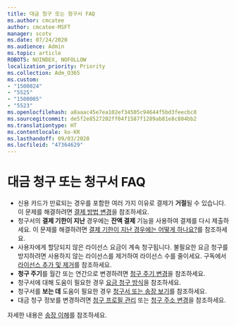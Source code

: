 ```yaml
---
title: 대금 청구 또는 청구서 FAQ
ms.author: cmcatee
author: cmcatee-MSFT
manager: scotv
ms.date: 07/24/2020
ms.audience: Admin
ms.topic: article
ROBOTS: NOINDEX, NOFOLLOW
localization_priority: Priority
ms.collection: Adm_O365
ms.custom:
- "1500024"
- "5525"
- "1500005"
- "5523"
ms.openlocfilehash: a8aaac45e7ea102ef34505c94644f5bd3feecbc8
ms.sourcegitcommit: de5f2e8527202ff04f1587f1289ab81e8c804bb2
ms.translationtype: HT
ms.contentlocale: ko-KR
ms.lasthandoff: 09/03/2020
ms.locfileid: "47364629"
---
```

# <a name="billing-or-invoice-faq"></a>대금 청구 또는 청구서 FAQ

- 신용 카드가 만료되는 경우를 포함한 여러 가지 이유로 결제가 **거절**될 수 있습니다. 이 문제를 해결하려면 [결제 방법 변경](https://docs.microsoft.com/microsoft-365/commerce/billing-and-payments/change-payment-method)을 참조하세요.
- 청구서의 **결제 기한이 지난** 경우에는 **잔액 결제** 기능을 사용하여 결제를 다시 제출하세요. 이 문제를 해결하려면 [결제 기한이 지난 경우에는 어떻게 하나요?](https://docs.microsoft.com/microsoft-365/commerce/billing-and-payments/pay-for-your-subscription#what-if-my-credit-card-was-declined-and-my-payment-is-past-due)를 참조하세요.
- 사용자에게 할당되지 않은 라이선스 요금이 계속 청구됩니다. 불필요한 요금 청구를 방지하려면 사용하지 않는 라이선스를 제거하여 라이선스 수를 줄이세요. 구독에서 [라이선스 추가 및 제거](https://docs.microsoft.com/alchemyinsights/how-to-add-or-reduce-licenses)를 참조하세요.
- **청구 주기**를 월간 또는 연간으로 변경하려면 [청구 주기 변경](https://docs.microsoft.com/microsoft-365/commerce/billing-and-payments/change-payment-frequency)을 참조하세요.
- 청구서에 대해 도움이 필요한 경우 [요금 청구 방식](https://docs.microsoft.com/microsoft-365/commerce/billing-and-payments/understand-your-invoice2)을 참조하세요.
- 청구서를 **보는 데** 도움이 필요한 경우 [청구서 또는 송장 보기](https://docs.microsoft.com/microsoft-365/commerce/billing-and-payments/view-your-bill-or-invoice)를 참조하세요.
- 대금 청구 정보를 변경하려면 [청구 프로필 관리](https://docs.microsoft.com/microsoft-365/commerce/billing-and-payments/manage-billing-profiles) 또는 [청구 주소 변경](https://docs.microsoft.com/microsoft-365/commerce/billing-and-payments/change-your-billing-addresses)을 참조하세요.

자세한 내용은 [송장 이해](https://docs.microsoft.com/microsoft-365/commerce/billing-and-payments/understand-your-invoice2)를 참조하세요.